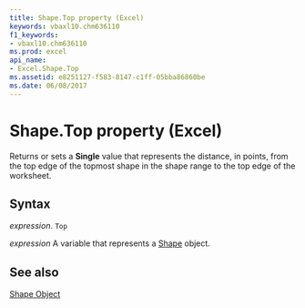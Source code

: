 ```yaml
---
title: Shape.Top property (Excel)
keywords: vbaxl10.chm636110
f1_keywords:
- vbaxl10.chm636110
ms.prod: excel
api_name:
- Excel.Shape.Top
ms.assetid: e8251127-f583-8147-c1ff-05bba86860be
ms.date: 06/08/2017
---
```



# Shape.Top property (Excel)

Returns or sets a  **Single** value that represents the distance, in points, from the top edge of the topmost shape in the shape range to the top edge of the worksheet.


## Syntax

 _expression_. `Top`

 _expression_ A variable that represents a [Shape](./Excel.Shape.md) object.


## See also


[Shape Object](Excel.Shape.md)

